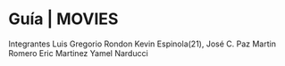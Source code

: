 # Guía | MOVIES
Integrantes
Luis Gregorio Rondon
Kevin Espinola(21), José C. Paz
Martin Romero
Eric Martinez
Yamel Narducci

